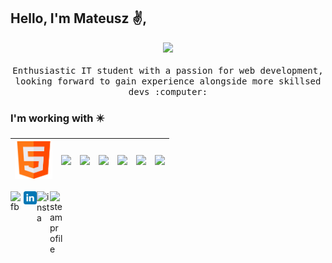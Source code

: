 ## Hello, I'm Mateusz :v:, 

<p align="center">
  <img src="https://media2.giphy.com/media/vzO0Vc8b2VBLi/giphy.gif" width=300>
  <br><br>
  <samp>
   Enthusiastic IT student  with a passion for web development, looking forward to gain experience alongside more skillsed devs :computer:
  </samp>
</p>

### I'm working with :eight_pointed_black_star: 
|<img src="https://raw.githubusercontent.com/totylkopierdola/totylkopierdola/main/img/html.png" width=60> | <img src="https://www.flaticon.com/svg/vstatic/svg/136/136527.svg?token=exp=1617117447~hmac=9c5761d3a6683717f82e066c2e3c9a95" width=60> | <img src="https://www.flaticon.com/svg/vstatic/svg/136/136530.svg?token=exp=1617117478~hmac=e86cabbfe5b2e65f2a06c6537207c8c8" width=60> |<img src="https://www.flaticon.com/svg/vstatic/svg/753/753244.svg?token=exp=1617118483~hmac=b5408b6abe9f6e9a032e02fd4eaa2a7e" width=60>| <img src="https://upload.wikimedia.org/wikipedia/commons/thumb/9/9a/Visual_Studio_Code_1.35_icon.svg/512px-Visual_Studio_Code_1.35_icon.svg.png" width=60>|<img src="https://encrypted-tbn0.gstatic.com/images?q=tbn:ANd9GcTyqCga05i6v6rhqKhZALTzuqHL5vLUp4IQd7W2RbkBbDWI7HjFxq2NmKokKXBzG5kLFIw&usqp=CAU" width=60>|<img src="https://www.flaticon.com/svg/vstatic/svg/753/753244.svg?token=exp=1617118483~hmac=b5408b6abe9f6e9a032e02fd4eaa2a7e" width=60>|
|:---:|:---:|:---:|:---:|:---:|:---:|:---:|


<a href="https://www.facebook.com/pierdolaq/">
  <img align="left" alt="fb" width="21px" src="https://upload.wikimedia.org/wikipedia/commons/thumb/1/1b/Facebook_icon.svg/1200px-Facebook_icon.svg.png" />
</a>
<a href="https://www.linkedin.com/in/mateusz-kudraj-ab606a1ba/">
  <img align="left" alt="Vedant Jajoo Linkdin" width="21px" src="https://raw.githubusercontent.com/edent/SuperTinyIcons/099dc12b59179d07d534069bc8551718f786d91a/images/svg/linkedin.svg" />
</a>
<a href="https://www.instagram.com/totylkopierdola/">
  <img align="left" alt="insta" width="21px" src="https://www.flaticon.com/svg/vstatic/svg/2111/2111463.svg?token=exp=1617122217~hmac=7b6f06ef0b87b80fe97d4513059d5026" />
</a>
<a href="https://steamcommunity.com/id/shorstky7/">
  <img align="left" alt="steam profile" width="21px" src="https://www.flaticon.com/svg/vstatic/svg/3/3782.svg?token=exp=1617118443~hmac=f41381af4e35f41a3cf73592ae4b88a7" />
</a><br/><br/>
<p align="center">
<!--<img alt="spotify" width="235px" src="https://spotify-github-profile.vercel.app/api/view?uid=315az42hka7jwtwpck3polrmtvwa&cover_image=false" /> -->
</p>
